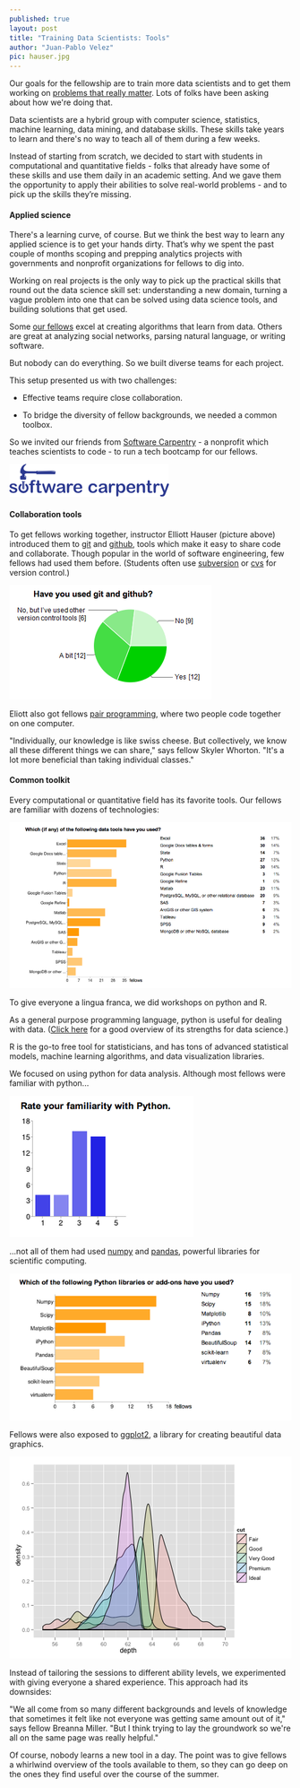 ```yaml
---
published: true
layout: post
title: "Training Data Scientists: Tools"
author: "Juan-Pablo Velez"
pic: hauser.jpg
---
```


Our goals for the fellowship are to train more data scientists and to get them working on [problems that really matter](/2013/05/21/the-fellowship-and-the-fellows.html). Lots of folks have been asking about how we're doing that.

Data scientists are a hybrid group with computer science, statistics, machine learning, data mining, and database skills. These skills take years to learn and there's no way to teach all of them during a few weeks.

Instead of starting from scratch, we decided to start with students in computational and quantitative fields - folks that already have some of these skills and use them daily in an academic setting. And we gave them the opportunity to apply their abilities to solve real-world problems - and to pick up the skills they’re missing.


#### Applied science
There's a learning curve, of course. But we think the best way to learn any applied science is to get your hands dirty. That’s why we spent the past couple of months scoping and prepping analytics projects with governments and nonprofit organizations for fellows to dig into.

Working on real projects is the only way to pick up the practical skills that round out the data science skill set: understanding a new domain, turning a vague problem into one that can be solved using data science tools, and building solutions that get used.

Some [our fellows](www.dssg.io/people) excel at creating algorithms that learn from data. Others are great at analyzing social networks, parsing natural language, or writing software.

But nobody can do everything. So we built diverse teams for each project.

This setup presented us with two challenges:

- Effective teams require close collaboration.

- To bridge the diversity of fellow backgrounds, we needed a common toolbox.

So we invited our friends from [Software Carpentry](http://software-carpentry.org) - a nonprofit which teaches scientists to code - to run a tech bootcamp for our fellows.

![Software Carpenty logo](/img/posts/software-carpentry.png)

#### Collaboration tools
To get fellows working together, instructor Elliott Hauser (picture above) introduced them to [git](http://git-scm.com/) and [github](http://www.github.com/dssg), tools which make it easy to share code and collaborate. Though popular in the world of software engineering, few fellows had used them before. (Students often use [subversion](http://subversion.tigris.org/) or [cvs](http://cvs.nongnu.org/) for version control.)

![Git and github survey chart](/img/posts/git-survey.png)

Eliott also got fellows [pair programming](http://www.codinghorror.com/blog/2007/11/pair-programming-vs-code-reviews.html), where two people code together on one computer.

"Individually, our knowledge is like swiss cheese. But collectively, we know all these different things we can share,"
says fellow Skyler Whorton. "It's a lot more beneficial than taking individual classes."

#### Common toolkit 
Every computational or quantitative field has its favorite tools. Our fellows are familiar with dozens of technologies:

<img src="/img/posts/language-survey.png" alt="Technology survey">

To give everyone a lingua franca, we did workshops on python and R.

As a general purpose programming language, python is useful for dealing with data. ([Click here](http://www.quora.com/Python-programming-language-1/Why-is-Python-a-language-of-choice-for-data-scientists) for a good overview of its strengths for data science.) 

R is the go-to free tool for statisticians, and has tons of advanced statistical models, machine learning algorithms, and data visualization libraries. 

We focused on using python for data analysis. Although most fellows were familiar with python...

![Python survey chart](/img/posts/python-survey.png)

 ...not all of them had used [numpy](http://www.numpy.org/) and [pandas](http://pandas.pydata.org/), powerful libraries for scientific computing.

<img src="/img/posts/python-tools-survey.png" alt="Python tools survey">


Fellows were also exposed to [ggplot2](http://ggplot2.org/), a library for creating beautiful data graphics.

![ggplot2 chart](/img/posts/ggplot-chart.png)

Instead of tailoring the sessions to different ability levels, we experimented with giving everyone a shared experience. This approach had its downsides:

"We all come from so many different backgrounds and levels of knowledge that sometimes it felt like not everyone was getting same amount out of it," says fellow Breanna Miller. "But I think trying to lay the groundwork so we're all on the same page was really helpful."

Of course, nobody learns a new tool in a day. The point was to give fellows a whirlwind overview of the tools available to them, so they can go deep on the ones they find useful over the course of the summer.
